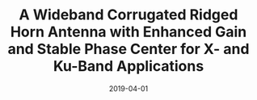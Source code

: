 ---
title: "A Wideband Corrugated Ridged Horn Antenna with Enhanced Gain and Stable Phase Center for X- and Ku-Band Applications"
date: "2019-04-01"
authors: ["S. Manshari", "S. Koziel", "L. Leifsson"]
publication_types: ["2"]
publication: "*IEEE Antennas and Wireless Propagation Letters*"
doi: "10.1109/LAWP.2019.2908290"
---